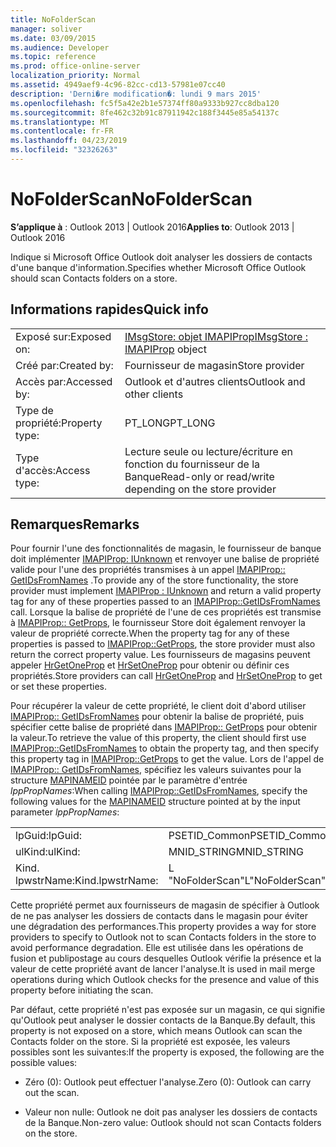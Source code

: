 ```yaml
---
title: NoFolderScan
manager: soliver
ms.date: 03/09/2015
ms.audience: Developer
ms.topic: reference
ms.prod: office-online-server
localization_priority: Normal
ms.assetid: 4949aef9-4c96-82cc-cd13-57981e07cc40
description: 'Derni�re modification�: lundi 9 mars 2015'
ms.openlocfilehash: fc5f5a42e2b1e57374ff80a9333b927cc8dba120
ms.sourcegitcommit: 8fe462c32b91c87911942c188f3445e85a54137c
ms.translationtype: MT
ms.contentlocale: fr-FR
ms.lasthandoff: 04/23/2019
ms.locfileid: "32326263"
---
```

# <a name="nofolderscan"></a><span data-ttu-id="a0c47-103">NoFolderScan</span><span class="sxs-lookup"><span data-stu-id="a0c47-103">NoFolderScan</span></span>

  
  
<span data-ttu-id="a0c47-104">**S’applique à** : Outlook 2013 | Outlook 2016</span><span class="sxs-lookup"><span data-stu-id="a0c47-104">**Applies to**: Outlook 2013 | Outlook 2016</span></span> 
  
<span data-ttu-id="a0c47-105">Indique si Microsoft Office Outlook doit analyser les dossiers de contacts d'une banque d'information.</span><span class="sxs-lookup"><span data-stu-id="a0c47-105">Specifies whether Microsoft Office Outlook should scan Contacts folders on a store.</span></span>
  
## <a name="quick-info"></a><span data-ttu-id="a0c47-106">Informations rapides</span><span class="sxs-lookup"><span data-stu-id="a0c47-106">Quick info</span></span>

|||
|:-----|:-----|
|<span data-ttu-id="a0c47-107">Exposé sur:</span><span class="sxs-lookup"><span data-stu-id="a0c47-107">Exposed on:</span></span>  <br/> |<span data-ttu-id="a0c47-108">[IMsgStore: objet IMAPIProp](imsgstoreimapiprop.md)</span><span class="sxs-lookup"><span data-stu-id="a0c47-108">[IMsgStore : IMAPIProp](imsgstoreimapiprop.md) object</span></span>  <br/> |
|<span data-ttu-id="a0c47-109">Créé par:</span><span class="sxs-lookup"><span data-stu-id="a0c47-109">Created by:</span></span>  <br/> |<span data-ttu-id="a0c47-110">Fournisseur de magasin</span><span class="sxs-lookup"><span data-stu-id="a0c47-110">Store provider</span></span>  <br/> |
|<span data-ttu-id="a0c47-111">Accès par:</span><span class="sxs-lookup"><span data-stu-id="a0c47-111">Accessed by:</span></span>  <br/> |<span data-ttu-id="a0c47-112">Outlook et d'autres clients</span><span class="sxs-lookup"><span data-stu-id="a0c47-112">Outlook and other clients</span></span>  <br/> |
|<span data-ttu-id="a0c47-113">Type de propriété:</span><span class="sxs-lookup"><span data-stu-id="a0c47-113">Property type:</span></span>  <br/> |<span data-ttu-id="a0c47-114">PT_LONG</span><span class="sxs-lookup"><span data-stu-id="a0c47-114">PT_LONG</span></span>  <br/> |
|<span data-ttu-id="a0c47-115">Type d'accès:</span><span class="sxs-lookup"><span data-stu-id="a0c47-115">Access type:</span></span>  <br/> |<span data-ttu-id="a0c47-116">Lecture seule ou lecture/écriture en fonction du fournisseur de la Banque</span><span class="sxs-lookup"><span data-stu-id="a0c47-116">Read-only or read/write depending on the store provider</span></span>  <br/> |
   
## <a name="remarks"></a><span data-ttu-id="a0c47-117">Remarques</span><span class="sxs-lookup"><span data-stu-id="a0c47-117">Remarks</span></span>

<span data-ttu-id="a0c47-118">Pour fournir l'une des fonctionnalités de magasin, le fournisseur de banque doit implémenter [IMAPIProp: IUnknown](imapipropiunknown.md) et renvoyer une balise de propriété valide pour l'une des propriétés transmises à un appel [IMAPIProp:: GetIDsFromNames](imapiprop-getidsfromnames.md) .</span><span class="sxs-lookup"><span data-stu-id="a0c47-118">To provide any of the store functionality, the store provider must implement [IMAPIProp : IUnknown](imapipropiunknown.md) and return a valid property tag for any of these properties passed to an [IMAPIProp::GetIDsFromNames](imapiprop-getidsfromnames.md) call.</span></span> <span data-ttu-id="a0c47-119">Lorsque la balise de propriété de l'une de ces propriétés est transmise à [IMAPIProp:: GetProps](imapiprop-getprops.md), le fournisseur Store doit également renvoyer la valeur de propriété correcte.</span><span class="sxs-lookup"><span data-stu-id="a0c47-119">When the property tag for any of these properties is passed to [IMAPIProp::GetProps](imapiprop-getprops.md), the store provider must also return the correct property value.</span></span> <span data-ttu-id="a0c47-120">Les fournisseurs de magasins peuvent appeler [HrGetOneProp](hrgetoneprop.md) et [HrSetOneProp](hrsetoneprop.md) pour obtenir ou définir ces propriétés.</span><span class="sxs-lookup"><span data-stu-id="a0c47-120">Store providers can call [HrGetOneProp](hrgetoneprop.md) and [HrSetOneProp](hrsetoneprop.md) to get or set these properties.</span></span> 
  
<span data-ttu-id="a0c47-121">Pour récupérer la valeur de cette propriété, le client doit d'abord utiliser [IMAPIProp:: GetIDsFromNames](imapiprop-getidsfromnames.md) pour obtenir la balise de propriété, puis spécifier cette balise de propriété dans [IMAPIProp:: GetProps](imapiprop-getprops.md) pour obtenir la valeur.</span><span class="sxs-lookup"><span data-stu-id="a0c47-121">To retrieve the value of this property, the client should first use [IMAPIProp::GetIDsFromNames](imapiprop-getidsfromnames.md) to obtain the property tag, and then specify this property tag in [IMAPIProp::GetProps](imapiprop-getprops.md) to get the value.</span></span> <span data-ttu-id="a0c47-122">Lors de l'appel de [IMAPIProp:: GetIDsFromNames](imapiprop-getidsfromnames.md), spécifiez les valeurs suivantes pour la structure [MAPINAMEID](mapinameid.md) pointée par le paramètre d'entrée _lppPropNames_:</span><span class="sxs-lookup"><span data-stu-id="a0c47-122">When calling [IMAPIProp::GetIDsFromNames](imapiprop-getidsfromnames.md), specify the following values for the [MAPINAMEID](mapinameid.md) structure pointed at by the input parameter  _lppPropNames_:</span></span>
  
|||
|:-----|:-----|
|<span data-ttu-id="a0c47-123">lpGuid:</span><span class="sxs-lookup"><span data-stu-id="a0c47-123">lpGuid:</span></span>  <br/> |<span data-ttu-id="a0c47-124">PSETID_Common</span><span class="sxs-lookup"><span data-stu-id="a0c47-124">PSETID_Common</span></span>  <br/> |
|<span data-ttu-id="a0c47-125">ulKind:</span><span class="sxs-lookup"><span data-stu-id="a0c47-125">ulKind:</span></span>  <br/> |<span data-ttu-id="a0c47-126">MNID_STRING</span><span class="sxs-lookup"><span data-stu-id="a0c47-126">MNID_STRING</span></span>  <br/> |
|<span data-ttu-id="a0c47-127">Kind. lpwstrName:</span><span class="sxs-lookup"><span data-stu-id="a0c47-127">Kind.lpwstrName:</span></span>  <br/> |<span data-ttu-id="a0c47-128">L "NoFolderScan"</span><span class="sxs-lookup"><span data-stu-id="a0c47-128">L"NoFolderScan"</span></span>  <br/> |
   
<span data-ttu-id="a0c47-129">Cette propriété permet aux fournisseurs de magasin de spécifier à Outlook de ne pas analyser les dossiers de contacts dans le magasin pour éviter une dégradation des performances.</span><span class="sxs-lookup"><span data-stu-id="a0c47-129">This property provides a way for store providers to specify to Outlook not to scan Contacts folders in the store to avoid performance degradation.</span></span> <span data-ttu-id="a0c47-130">Elle est utilisée dans les opérations de fusion et publipostage au cours desquelles Outlook vérifie la présence et la valeur de cette propriété avant de lancer l'analyse.</span><span class="sxs-lookup"><span data-stu-id="a0c47-130">It is used in mail merge operations during which Outlook checks for the presence and value of this property before initiating the scan.</span></span>
  
<span data-ttu-id="a0c47-131">Par défaut, cette propriété n'est pas exposée sur un magasin, ce qui signifie qu'Outlook peut analyser le dossier contacts de la Banque.</span><span class="sxs-lookup"><span data-stu-id="a0c47-131">By default, this property is not exposed on a store, which means Outlook can scan the Contacts folder on the store.</span></span> <span data-ttu-id="a0c47-132">Si la propriété est exposée, les valeurs possibles sont les suivantes:</span><span class="sxs-lookup"><span data-stu-id="a0c47-132">If the property is exposed, the following are the possible values:</span></span>
  
- <span data-ttu-id="a0c47-133">Zéro (0): Outlook peut effectuer l'analyse.</span><span class="sxs-lookup"><span data-stu-id="a0c47-133">Zero (0): Outlook can carry out the scan.</span></span>
    
- <span data-ttu-id="a0c47-134">Valeur non nulle: Outlook ne doit pas analyser les dossiers de contacts de la Banque.</span><span class="sxs-lookup"><span data-stu-id="a0c47-134">Non-zero value: Outlook should not scan Contacts folders on the store.</span></span>
    

